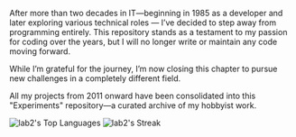 After more than two decades in IT—beginning in 1985 as a developer and later exploring various technical roles — I’ve decided to step away from programming entirely. This repository stands as a testament to my passion for coding over the years, but I will no longer write or maintain any code moving forward.

While I’m grateful for the journey, I’m now closing this chapter to pursue new challenges in a completely different field.

All my projects from 2011 onward have been consolidated into this "Experiments" repository—a curated archive of my hobbyist work.

![lab2's Top Languages](https://github-readme-stats.vercel.app/api/top-langs/?username=lab2&theme=default&show_icons=true&hide_border=true&layout=compact) ![lab2's Streak](https://github-readme-streak-stats.herokuapp.com/?user=lab2&theme=default&hide_border=true)
